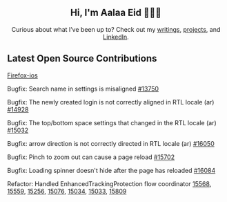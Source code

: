  


<h2 align="center">Hi, I'm Aalaa Eid 👩🏽‍💻</h2>

<p align="center">
  Curious about what I’ve been up to? Check out my  
  <a href="https://aalaa.hashnode.dev" target="_blank">writings</a>,  
  <a href="https://github.com/aalaa-eid" target="_blank">projects</a>, and  
  <a href="https://www.linkedin.com/in/aalaa-eid" target="_blank">LinkedIn</a>.
</p>

 <!--<p align="center">
  When I’m not coding, you’ll find me 📚 reading, 🏋🏽‍♀️ lifting weights, or 🛶 kayaking. 
 <a href="https://twitter.com/iaalaaeid" target="_blank"> Let’s connect 👋</a>.
</p>


 <!--<p align="center">
  <a href="https://twitter.com/iaalaaeid" target="_blank">
    <img src="https://img.shields.io/badge/twitter-%231DA1F2.svg?&style=for-the-badge&logo=twitter&logoColor=white&color=071A2C" alt="Twitter"/>
  </a>
  <a href="https://www.linkedin.com/in/aalaa-eid" target="_blank">
    <img src="https://img.shields.io/badge/linkedin-%230077B5.svg?&style=for-the-badge&logo=linkedin&logoColor=white&color=071A2C" alt="LinkedIn"/>
  </a>
  <a href="https://aalaa.hashnode.dev" target="_blank">
    <img src="https://img.shields.io/badge/hashnode-%2312100E.svg?&style=for-the-badge&logo=medium&logoColor=white&color=071A2C" alt="Medium"/>
  </a>
  <a href="https://stackoverflow.com/users/6730558/aalaa" target="_blank">
    <img src="https://img.shields.io/badge/stackoverflow-%231877F2.svg?&style=for-the-badge&logo=stackoverflow&logoColor=white&color=071A2C" alt="stackoverflow"/>
  </a>
</p>
 <!--[![leetcode](https://github.com/aalaaeid/aalaaeid/blob/main/images/leetcode.png)](https://leetcode.com/aalaaeid/)-->

  ## Latest Open Source Contributions

 [Firefox-ios](https://github.com/mozilla-mobile/firefox-ios)

 Bugfix: Search name in settings is misaligned [#13750](https://github.com/mozilla-mobile/firefox-ios/pull/13750) 

 Bugfix: The newly created login is not correctly aligned in RTL locale (ar) [#14928](https://github.com/mozilla-mobile/firefox-ios/pull/14928)

 Bugfix: The top/bottom space settings that changed in the RTL locale (ar) [#15032](https://github.com/mozilla-mobile/firefox-ios/pull/15032)

 Bugfix: arrow direction is not correctly directed in RTL locale (ar) [#16050](https://github.com/mozilla-mobile/firefox-ios/pull/16050)

 Bugfix: Pinch to zoom out can cause a page reload [#15702](https://github.com/mozilla-mobile/firefox-ios/pull/15702)

 Bugfix: Loading spinner doesn't hide after the page has reloaded [#16084](https://github.com/mozilla-mobile/firefox-ios/pull/16084)

 Refactor: Handled EnhancedTrackingProtection flow coordinator [15568](https://github.com/mozilla-mobile/firefox-ios/pull/15568), [15559](https://github.com/mozilla-mobile/firefox-ios/pull/15559), [15256](https://github.com/mozilla-mobile/firefox-ios/pull/15256), [15076](https://github.com/mozilla-mobile/firefox-ios/pull/15076), [15034](https://github.com/mozilla-mobile/firefox-ios/pull/15034), [15033](https://github.com/mozilla-mobile/firefox-ios/pull/15033), [15809](https://github.com/mozilla-mobile/firefox-ios/pull/15809)


 










